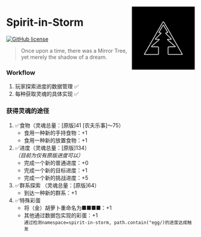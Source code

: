 <a title="MirrorTree Wiki" href="https://wiki.mirror.bearcabbage.top/"><img alt="MirrorTree logo" align="right" height="168" src="/logo.png" width="168"/></a>

# Spirit-in-Storm

[![GitHub license](https://img.shields.io/github/license/BaicaiBear/Spirit-in-Storm
)](https://img.shields.io/github/license/BaicaiBear/Spirit-in-Storm)

> Once upon a time, there was a Mirror Tree, yet merely the shadow of a dream.

### Workflow
1. 玩家探索进度的数据管理 ✅
2. 每种获取灵魂的具体实现 ✅

### 获得灵魂的途径
1. ✅食物（灵魂总量：[原版]41 [农夫乐事]～75）
   - 食用一种新的手持食物：+1
   - 食用一种新的放置食物：+1
2. ✅进度（灵魂总量：[原版]134）<br>_（目前为仅有原版进度可以）_
   - 完成一个新的普通进度：+0
   - 完成一个新的目标进度：+1
   - 完成一个新的挑战进度：+5
3. ✅群系探索 （灵魂总量：[原版]64）
    - 到达一种新的群系：+1
4. ✅特殊彩蛋
    - 将（金）胡萝卜重命名为■■■■：+1
    - 其他通过数据包实现的彩蛋：+1 <br> `通过检测namespace=spirit-in-storm, path.contain("egg/)的进度达成触发`
